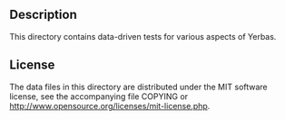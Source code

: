 Description
------------

This directory contains data-driven tests for various aspects of Yerbas.

License
--------

The data files in this directory are distributed under the MIT software
license, see the accompanying file COPYING or
http://www.opensource.org/licenses/mit-license.php.

